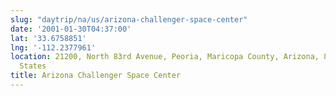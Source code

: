 ```yaml
---
slug: "daytrip/na/us/arizona-challenger-space-center"
date: '2001-01-30T04:37:00'
lat: '33.6758851'
lng: '-112.2377961'
location: 21200, North 83rd Avenue, Peoria, Maricopa County, Arizona, 85382, United
  States
title: Arizona Challenger Space Center
---
```



